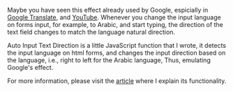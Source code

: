 Maybe you have seen this effect already used by Google, espicially in [Google Translate][1], and [YouTube][2]. Whenever you change the input language on forms input, for example, to Arabic, and start typing, the direction of the text field changes to match the language natural direction.

Auto Input Text Direction is a little JavaScript function that I wrote, it detects the input language on html forms, and changes the input direction based on the language, i.e., right to left for the Arabic language, Thus, emulating Google's effect.

For more information, please visit the [article][3] where I explain its functionality.

 [1]: http://translate.google.com/
 [2]: http://www.youtube.com/
 [3]: http://www.almashroo.com/1810/%D8%AA%D8%AD%D9%88%D9%8A%D9%84-%D8%A7%D8%AA%D8%AC%D8%A7%D9%87-%D8%A7%D9%84%D9%86%D8%B5-%D8%AA%D9%84%D9%82%D8%A7%D8%A6%D9%8A%D8%A7-%D8%AD%D8%B3%D8%A8-%D8%A7%D9%84%D9%84%D8%BA%D8%A9/